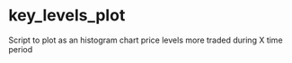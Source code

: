 # key_levels_plot
Script to plot as an histogram chart price levels more traded during X time period
